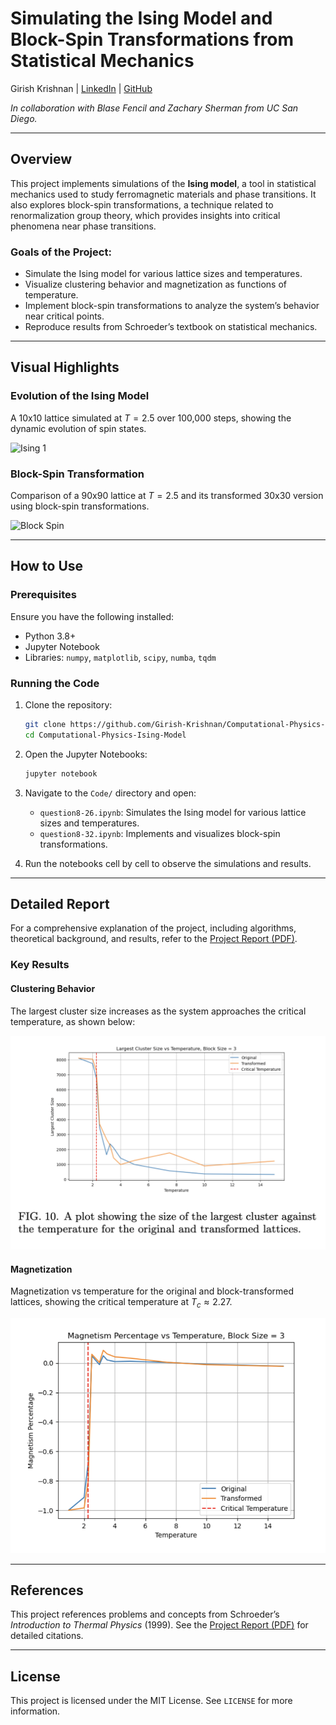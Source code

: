 # Simulating the Ising Model and Block-Spin Transformations from Statistical Mechanics

Girish Krishnan | [LinkedIn](https://www.linkedin.com/in/girk/) | [GitHub](https://github.com/Girish-Krishnan)

*In collaboration with Blase Fencil and Zachary Sherman from UC San Diego.*

---

## Overview

This project implements simulations of the **Ising model**, a tool in statistical mechanics used to study ferromagnetic materials and phase transitions. It also explores block-spin transformations, a technique related to renormalization group theory, which provides insights into critical phenomena near phase transitions.

### Goals of the Project:

- Simulate the Ising model for various lattice sizes and temperatures.
- Visualize clustering behavior and magnetization as functions of temperature.
- Implement block-spin transformations to analyze the system’s behavior near critical points.
- Reproduce results from Schroeder’s textbook on statistical mechanics.

---

## Visual Highlights

### Evolution of the Ising Model

A 10x10 lattice simulated at $T = 2.5$ over 100,000 steps, showing the dynamic evolution of spin states.

![Ising 1](./Code/Ising_Model_10x10_T2.5.gif)

### Block-Spin Transformation

Comparison of a 90x90 lattice at $T = 2.5$ and its transformed 30x30 version using block-spin transformations.

![Block Spin](./Code/partA_block_spin_transformation.gif)

---

## How to Use

### Prerequisites

Ensure you have the following installed:

- Python 3.8+
- Jupyter Notebook
- Libraries: `numpy`, `matplotlib`, `scipy`, `numba`, `tqdm`

### Running the Code

1. Clone the repository:
   ```bash
   git clone https://github.com/Girish-Krishnan/Computational-Physics-Ising-Model.git
   cd Computational-Physics-Ising-Model
   ```

2. Open the Jupyter Notebooks:
   ```bash
   jupyter notebook
   ```

3. Navigate to the `Code/` directory and open:

   - `question8-26.ipynb`: Simulates the Ising model for various lattice sizes and temperatures.
   - `question8-32.ipynb`: Implements and visualizes block-spin transformations.

4. Run the notebooks cell by cell to observe the simulations and results.

---

## Detailed Report

For a comprehensive explanation of the project, including algorithms, theoretical background, and results, refer to the [Project Report (PDF)](./Project_Report.pdf).

### Key Results

#### Clustering Behavior

The largest cluster size increases as the system approaches the critical temperature, as shown below:

![Cluster Size vs Temperature](./Images/cluster_size_vs_temp.png)

#### Magnetization

Magnetization vs temperature for the original and block-transformed lattices, showing the critical temperature at $T_c \approx 2.27$.

![Magnetization](./Images/magnetism_vs_temp.png)

---

## References

This project references problems and concepts from Schroeder’s *Introduction to Thermal Physics* (1999). See the [Project Report (PDF)](./Project_Report.pdf) for detailed citations.

---

## License

This project is licensed under the MIT License. See `LICENSE` for more information.